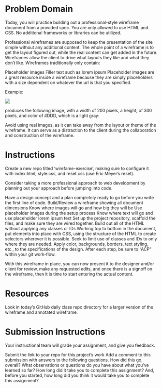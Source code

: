 # Problem Domain

Today, you will practice building out a professional-style wireframe document from a provided spec. You are only allowed to use HTML and CSS. No additional frameworks or libraries can be utilized.

Professional wireframes are supposed to keep the presentation of the site simple without any additional content. The whole point of a wireframe is to get the layout figured out, while the real content can get added in the future. Wireframes allow the client to drive what layouts they like and what they don’t like. Wireframes traditionally only contain:

Placeholder images
Filler text such as lorem ipsum
Placeholder images are a great resource inside a wireframe because they are simply placeholders with a size dependent on whatever the url is that you specified. 

Example: 

<img src="https://place-hold.it/200x300/ddd" /> 

produces the following image, with a width of 200 pixels, a height, of 300 pixels, and color of #DDD, which is a light gray:

Avoid using real images, as it can take away from the layout or theme of the wireframe. It can serve as a distraction to the client during the collaboration and construction of the wireframe.

# Instructions

Create a new repo titled ‘wirefame-exercise’, making sure to configure it with index.html, style.css, and reset.css (use Eric Meyer’s reset).

Consider taking a more professional approach to web development by planning out your approach before jumping into code.

Have a design concept and a plan completely ready to go before you write the first line of code.
Build/Review a wireframe showing all document dimensions
Know where images will go and how big they will be
Use placeholder images during the setup process
Know where text will go and use placeholder lorem ipsum text
Set up the project repository, scaffold the files, and make sure they are wired together.
Build out all of the HTML without applying any classes or IDs
Working top to bottom in the document, put elements into place with CSS, using the structure of the HTML to create selectors wherever it is possible. Seek to limit use of classes and IDs to only where they are needed.
Apply color, backgrounds, borders, text styling, etc., to the specifications of the design.
After each step, be sure to “ACP” within your git work-flow.

With this wireframe in place, you can now present it to the designer and/or client for review, make any requested edits, and once there is a signoff on the wireframe, then it is time to start entering the actual content.

# Resources

Look in today’s GitHub daily class repo directory for a larger version of the wireframe and annotated wireframe.

# Submission Instructions

Your instructional team will grade your assignment, and give you feedback.

Submit the link to your repo for this project’s work
Add a comment to this submission with answers to the following questions.
How did this go, overall?
What observations or questions do you have about what you’ve learned so far?
How long did it take you to complete this assignment? And, before you started, how long did you think it would take you to complete this assignment?